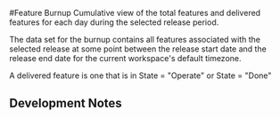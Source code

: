 #Feature Burnup
Cumulative view of the total features and delivered features for each day during the selected release period.   

The data set for the burnup contains all features associated with the selected release at some point between the release start date and the release end date for the current workspace's default timezone. 

A delivered feature is one that is in State = "Operate" or State = "Done"

## Development Notes
